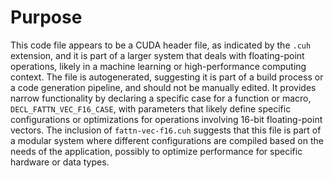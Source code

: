 # Purpose
This code file appears to be a CUDA header file, as indicated by the `.cuh` extension, and it is part of a larger system that deals with floating-point operations, likely in a machine learning or high-performance computing context. The file is autogenerated, suggesting it is part of a build process or a code generation pipeline, and should not be manually edited. It provides narrow functionality by declaring a specific case for a function or macro, `DECL_FATTN_VEC_F16_CASE`, with parameters that likely define specific configurations or optimizations for operations involving 16-bit floating-point vectors. The inclusion of `fattn-vec-f16.cuh` suggests that this file is part of a modular system where different configurations are compiled based on the needs of the application, possibly to optimize performance for specific hardware or data types.
